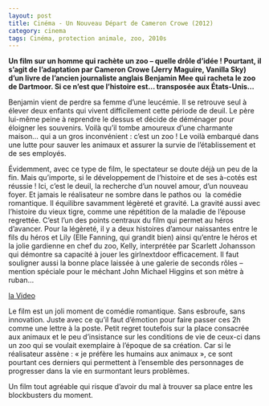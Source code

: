 ```yaml
---
layout: post
title: Cinéma - Un Nouveau Départ de Cameron Crowe (2012)
category: cinema
tags: Cinéma, protection animale, zoo, 2010s
---
```

**Un film sur un homme qui rachète un zoo – quelle drôle d’idée ! Pourtant, il s’agit de l’adaptation par Cameron Crowe (Jerry Maguire, Vanilla Sky)  d’un livre de l’ancien journaliste anglais Benjamin Mee qui racheta le zoo de Dartmoor. Si ce n’est que l’histoire est… transposée aux États-Unis…**

Benjamin vient de perdre sa femme d’une leucémie. Il se retrouve seul à élever deux enfants qui vivent difficilement cette période de deuil. Le père lui-même peine à reprendre le dessus et décide de déménager pour éloigner les souvenirs. Voilà qu’il tombe amoureux d’une charmante maison… qui a un gros inconvénient : c’est un zoo ! Le voilà embarqué dans une lutte pour sauver les animaux et assurer la survie de l’établissement et de ses employés.

Évidemment, avec ce type de film, le spectateur se doute déjà un peu de la fin. Mais qu’importe, si le développement de l’histoire et de ses à-cotés est réussie ! Ici, c’est le deuil, la recherche d’un nouvel amour, d’un nouveau foyer. Et jamais le réalisateur ne sombre dans le pathos ou  la comédie romantique. Il équilibre savamment légèreté et gravité. La gravité aussi avec l’histoire du vieux tigre, comme une répétition de la maladie de l’épouse regrettée. C’est l’un des points centraux du film qui permet au héros d’avancer. Pour la légèreté, il y a deux histoires d’amour naissantes entre le fils du héros et Lily (Elle Fanning, qui grandit bien) ainsi qu’entre le héros et la jolie gardienne en chef du zoo, Kelly, interprétée par Scarlett Johansson qui démontre sa capacité à jouer les girlnextdoor efficacement. Il faut souligner aussi la bonne place laissée à une galerie de seconds rôles –  mention spéciale pour le méchant John Michael Higgins et son mètre à ruban…

[la Video](https://www.youtube.com/watch?v=RimzlMDDRtA)

Le film est un joli moment de comédie romantique. Sans esbroufe, sans innovation. Juste avec ce qu’il faut d’émotion pour faire passer ces 2h comme une lettre à la poste. Petit regret toutefois sur la place consacrée aux animaux et le peu d’insistance sur les conditions de vie de ceux-ci dans un zoo qui se voulait exemplaire à l’époque de sa création. Car si le réalisateur assène : « je préfère les humains aux animaux », ce sont pourtant ces derniers qui permettent à l’ensemble des personnages de progresser dans la vie en surmontant leurs problèmes.

Un film tout agréable qui risque d’avoir du mal à trouver sa place entre les blockbusters du moment.

